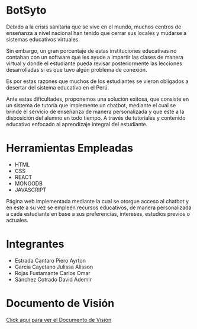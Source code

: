 # BotSyto

Debido a la crisis sanitaria que se vive en el mundo, muchos centros de enseñanza a nivel nacional han tenido que cerrar sus locales y mudarse a sistemas educativos virtuales.

Sin embargo, un gran porcentaje de estas instituciones educativas no contaban con un software que les ayude a impartir las clases de manera virtual y donde el estudiante pueda revisar posteriormente las lecciones desarrolladas si es que tuvo algún problema de conexión.

Es por estas razones que muchos de los estudiantes se vieron obligados a desertar del sistema educativo en el Perú.

Ante estas dificultades, proponemos una solución exitosa, que consiste en un sistema de tutoría que implemente un chatbot, mediante el cual se brinde el servicio de enseñanza de manera personalizada y que esté a la disposición del alumno en todo tiempo. A través de tutoriales y contenido educativo enfocado al aprendizaje integral del estudiante.

# Herramientas Empleadas

* HTML
* CSS
* REACT
* MONGODB
* JAVASCRIPT

Página web implementada mediante la cual se otorgue acceso al chatbot y en este a su vez se empleen recursos educativos, de manera personalizada a cada estudiante en base a sus preferencias, intereses, estudios previos o actuales.

# Integrantes

- Estrada Cantaro Piero Ayrton
- Garcia Cayetano Julissa Alisson
- Rojas Fustamante Carlos Omar
- Sánchez Cotrado David Ademir

# Documento de Visión

<a target="_blank" href="https://docs.google.com/document/d/1pT8tmYJKQyBGZ2XkyqJDeaDWLyYueD0cvJh5j2a07P0">Click aquí para ver el Documento de Visión</a>
